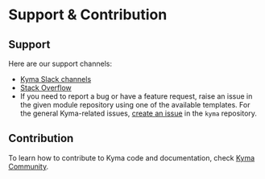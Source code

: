 # Support & Contribution

## Support

Here are our support channels:

- [Kyma Slack channels](http://slack.kyma-project.io/) <!-- markdown-link-check-disable-next-line -->
- [Stack Overflow](https://stackoverflow.com/questions/tagged/kyma)
- If you need to report a bug or have a feature request, raise an issue in the given module repository using one of the available templates. For the general Kyma-related issues, [create an issue](https://github.com/kyma-project/kyma/issues/new/choose) in the `kyma` repository.

## Contribution

To learn how to contribute to Kyma code and documentation, check [Kyma Community](https://github.com/kyma-project/community?tab=readme-ov-file#kyma-community).